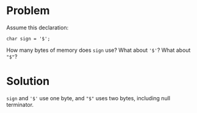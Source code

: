 # Problem
Assume this declaration:

`char sign = '$';`

How many bytes of memory does `sign` use? What about `'$'`? What about `"$"`?

# Solution
`sign` and `'$'` use one byte, and `"$"` uses two bytes, including null terminator.